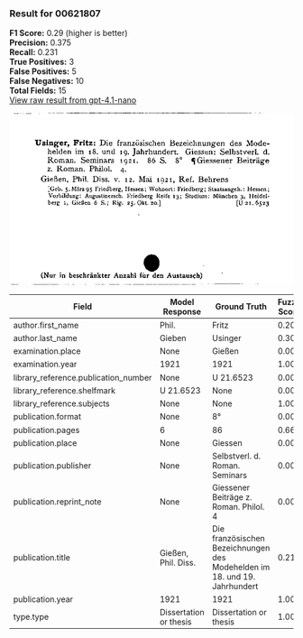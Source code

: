 ### Result for 00621807
**F1 Score:** 0.29 (higher is better)<br>**Precision:** 0.375<br>**Recall:** 0.231<br>**True Positives:** 3<br>**False Positives:** 5<br>**False Negatives:** 10<br>**Total Fields:** 15<br>[View raw result from gpt-4.1-nano](https://github.com/RISE-UNIBAS/humanities_data_benchmark/blob/main/results/2025-09-02/T0162/request_T0162_00621807.json)

<img src="https://github.com/RISE-UNIBAS/humanities_data_benchmark/blob/main/benchmarks/zettelkatalog/images/00621807.jpg?raw=true" alt="00621807" width="600px">

| Field | Model Response | Ground Truth | Fuzzy Score | Match |
|-------|----------------|--------------|-------------|-------|
| author.first_name | Phil. | Fritz | 0.200 | ❌ |
| author.last_name | Gieben | Usinger | 0.308 | ❌ |
| examination.place | None | Gießen | 0.000 | ❌ |
| examination.year | 1921 | 1921 | 1.000 | ✅ |
| library_reference.publication_number | None | U 21.6523 | 0.000 | ❌ |
| library_reference.shelfmark | U 21.6523 | None | 0.000 | ❌ |
| library_reference.subjects | None | None | 1.000 | ✅ |
| publication.format | None | 8° | 0.000 | ❌ |
| publication.pages | 6 | 86 | 0.667 | ❌ |
| publication.place | None | Giessen | 0.000 | ❌ |
| publication.publisher | None | Selbstverl. d. Roman. Seminars | 0.000 | ❌ |
| publication.reprint_note | None | Giessener Beiträge z. Roman. Philol. 4 | 0.000 | ❌ |
| publication.title | Gießen, Phil. Diss. | Die französischen Bezeichnungen des Modehelden im 18. und 19. Jahrhundert | 0.217 | ❌ |
| publication.year | 1921 | 1921 | 1.000 | ✅ |
| type.type | Dissertation or thesis | Dissertation or thesis | 1.000 | ✅ |
